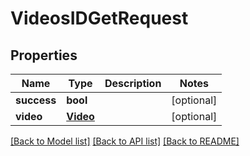 # VideosIDGetRequest

## Properties
Name | Type | Description | Notes
------------ | ------------- | ------------- | -------------
**success** | **bool** |  | [optional] 
**video** | [**Video**](Video.md) |  | [optional] 

[[Back to Model list]](../README.md#documentation-for-models) [[Back to API list]](../README.md#documentation-for-api-endpoints) [[Back to README]](../README.md)

